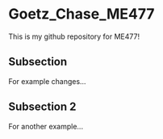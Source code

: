 # Goetz_Chase_ME477

This is my github repository for ME477!

## Subsection

For example changes...

## Subsection 2

For another example...